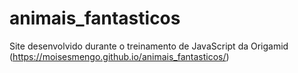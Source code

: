 # animais_fantasticos
Site desenvolvido durante o treinamento de JavaScript da Origamid (https://moisesmengo.github.io/animais_fantasticos/)
